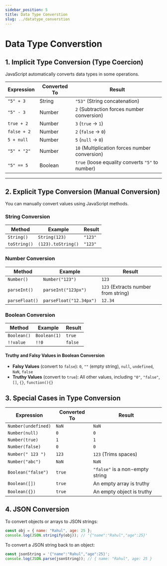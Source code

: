 ```yaml
---
sidebar_position: 5
title: Data Type Converstion
slug: ../datatype_converstion
---
```


# Data Type Converstion

## **1. Implicit Type Conversion (Type Coercion)**

JavaScript automatically converts data types in some operations.

| Expression  | Converted To | Result                                           |
| ----------- | ------------ | ------------------------------------------------ |
| `"5" + 3`   | String       | `"53"` (String concatenation)                    |
| `"5" - 3`   | Number       | `2` (Subtraction forces number conversion)       |
| `true + 2`  | Number       | `3` (`true` → `1`)                               |
| `false + 2` | Number       | `2` (`false` → `0`)                              |
| `5 + null`  | Number       | `5` (`null` → `0`)                               |
| `"5" * "2"` | Number       | `10` (Multiplication forces number conversion)   |
| `"5" == 5`  | Boolean      | `true` (loose equality converts `"5"` to number) |

---

## **2. Explicit Type Conversion (Manual Conversion)**

You can manually convert values using JavaScript methods.

### **String Conversion**

| Method       | Example            | Result  |
| ------------ | ------------------ | ------- |
| `String()`   | `String(123)`      | `"123"` |
| `toString()` | `(123).toString()` | `"123"` |

### **Number Conversion**

| Method         | Example                 | Result                              |
| -------------- | ----------------------- | ----------------------------------- |
| `Number()`     | `Number("123")`         | `123`                               |
| `parseInt()`   | `parseInt("123px")`     | `123` (Extracts number from string) |
| `parseFloat()` | `parseFloat("12.34px")` | `12.34`                             |

### **Boolean Conversion**

| Method      | Example      | Result  |
| ----------- | ------------ | ------- |
| `Boolean()` | `Boolean(1)` | `true`  |
| `!!value`   | `!!0`        | `false` |

#### **Truthy and Falsy Values in Boolean Conversion**

- **Falsy Values** (convert to `false`): `0`, `""` (empty string), `null`, `undefined`, `NaN`, `false`
- **Truthy Values** (convert to `true`): All other values, including `"0"`, `"false"`, `[]`, `{}`, `function(){}`

## **3. Special Cases in Type Conversion**

| Expression          | Converted To | Result                          |
| ------------------- | ------------ | ------------------------------- |
| `Number(undefined)` | `NaN`        | `NaN`                           |
| `Number(null)`      | `0`          | `0`                             |
| `Number(true)`      | `1`          | `1`                             |
| `Number(false)`     | `0`          | `0`                             |
| `Number(" 123 ")`   | `123`        | `123` (Trims spaces)            |
| `Number("abc")`     | `NaN`        | `NaN`                           |
| `Boolean("false")`  | `true`       | `"false"` is a non-empty string |
| `Boolean([])`       | `true`       | An empty array is truthy        |
| `Boolean({})`       | `true`       | An empty object is truthy       |

## **4. JSON Conversion**

To convert objects or arrays to JSON strings:

```js
const obj = { name: "Rahul", age: 25 };
console.log(JSON.stringify(obj)); // '{"name":"Rahul","age":25}'
```

To convert a JSON string back to an object:

```js
const jsonString = '{"name":"Rahul","age":25}';
console.log(JSON.parse(jsonString)); // { name: "Rahul", age: 25 }
```
